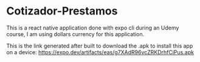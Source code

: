 # Cotizador-Prestamos

This is a react native application done with expo cli during an Udemy course, I am using dollars currency for this application.

This is the link generated after built to download the .apk to install this app on a device:
https://expo.dev/artifacts/eas/g7XAdR96vcZRKDrhfCiPus.apk
